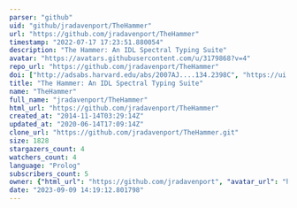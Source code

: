```yaml
---
parser: "github"
uid: "github/jradavenport/TheHammer"
url: "https://github.com/jradavenport/TheHammer"
timestamp: "2022-07-17 17:23:51.880054"
description: "The Hammer: An IDL Spectral Typing Suite"
avatar: "https://avatars.githubusercontent.com/u/3179868?v=4"
repo_url: "https://github.com/jradavenport/TheHammer"
doi: ["http://adsabs.harvard.edu/abs/2007AJ....134.2398C", "https://ui.adsabs.harvard.edu/abs/2014ascl.soft05003C/abstract"]
title: "The Hammer: An IDL Spectral Typing Suite"
name: "TheHammer"
full_name: "jradavenport/TheHammer"
html_url: "https://github.com/jradavenport/TheHammer"
created_at: "2014-11-14T03:29:14Z"
updated_at: "2020-06-14T17:09:14Z"
clone_url: "https://github.com/jradavenport/TheHammer.git"
size: 1828
stargazers_count: 4
watchers_count: 4
language: "Prolog"
subscribers_count: 5
owner: {"html_url": "https://github.com/jradavenport", "avatar_url": "https://avatars.githubusercontent.com/u/3179868?v=4", "login": "jradavenport", "type": "User"}
date: "2023-09-09 14:19:12.801798"
---
```

